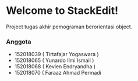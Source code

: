 # Welcome to StackEdit!

Project tugas akhir pemograman berorientasi object.


### Anggota

- 152018039 ( Tirtafajar Yogaswara )
- 152018065 ( Yunardo Ilmi Ismail )
- 152018068 ( Kevien Endryandha )
- 152018070 ( Faraaz Ahmad Permadi
